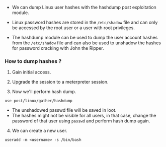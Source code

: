 
+ We can dump Linux user hashes with the hashdump post exploitation module.

+ Linux password hashes are stored in the `/etc/shadow` file and can only be accessed by the root user or a user with root privileges.

+ The hashdump module can be used to dump the user account hashes from the `/etc/shadow` file and can also be used to unshadow the hashes for password cracking with John the Ripper.

### How to dump hashes ?

1. Gain initial access. 

2. Upgrade the session to a meterpreter session.

3. Now we'll perform hash dump.
```
use post/linux/gather/hashdump
```
- The unshadowed passwd file will be saved in loot.
- The hashes might not be visible for all users, in that case, change the password of that user using `passwd` and perform hash dump again.

4. We can create a new user.
```
useradd -m <username> -s /bin/bash
```


